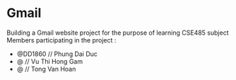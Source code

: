 # Gmail
Building a Gmail website project for the purpose of learning CSE485 subject
Members participating in the project :
- @DD1860 // Phung Dai Duc
- @ // Vu Thi Hong Gam
- @ // Tong Van Hoan
